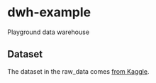 # dwh-example
Playground data warehouse

## Dataset
The dataset in the raw_data comes [from Kaggle](https://www.kaggle.com/olistbr/brazilian-ecommerce).
